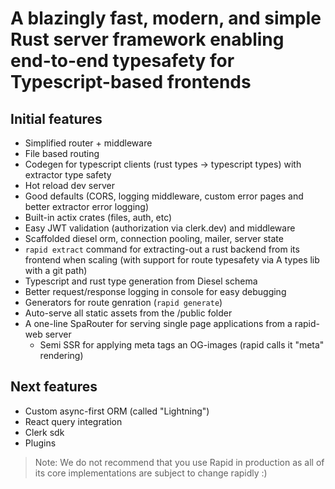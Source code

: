 # A blazingly fast, modern, and simple Rust server framework enabling end-to-end typesafety for Typescript-based frontends

## Initial features
- Simplified router + middleware
- File based routing
- Codegen for typescript clients (rust types -> typescript types) with extractor type safety
- Hot reload dev server
- Good defaults (CORS, logging middleware, custom error pages and better extractor error logging)
- Built-in actix crates (files, auth, etc)
- Easy JWT validation (authorization via clerk.dev) and middleware
- Scaffolded diesel orm, connection pooling, mailer, server state
- `rapid extract` command for extracting-out a rust backend from its frontend when scaling (with support for route typesafety via A types lib with a git path)
- Typescript and rust type generation from Diesel schema
- Better request/response logging in console for easy debugging
- Generators for route genration (`rapid generate`)
- Auto-serve all static assets from the /public folder
- A one-line SpaRouter for serving single page applications from a rapid-web server
    - Semi SSR for applying meta tags an OG-images (rapid calls it "meta" rendering)

## Next features
- Custom async-first ORM (called "Lightning")
- React query integration
- Clerk sdk
- Plugins

> Note: We do not recommend that you use Rapid in production as all of its core implementations are subject to change rapidly :)
